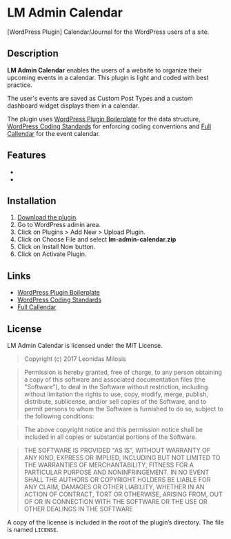 # LM Admin Calendar

[WordPress Plugin] Calendar/Journal for the WordPress users of a site.

## Description


**LM Admin Calendar** enables the users of a website to organize their upcoming events in a calendar. This plugin is light and coded with best practice.

The user's events are saved as Custom Post Types and a custom dashboard widget displays them in a calendar.

The plugin uses [WordPress Plugin Boilerplate](https://github.com/DevinVinson/WordPress-Plugin-Boilerplate) for the data structure, [WordPress Coding Standards](https://github.com/WordPress-Coding-Standards/WordPress-Coding-Standards) for enforcing coding conventions and [Full Callendar](https://fullcalendar.io/) for the event calendar.

## Features

* 
* 

## Installation

1. [Download the plugin](https://github.com/leonidasmi/lm-admin-calendar/archive/master.zip).
2. Go to WordPress admin area.
3. Click on Plugins > Add New > Upload Plugin.
4. Click on Choose File and select **lm-admin-calendar.zip**
5. Click on Install Now button.
6. Click on Activate Plugin.

## Links

* [WordPress Plugin Boilerplate](https://github.com/DevinVinson/WordPress-Plugin-Boilerplate)
* [WordPress Coding Standards](https://github.com/WordPress-Coding-Standards/WordPress-Coding-Standards)
* [Full Callendar](https://fullcalendar.io)

## License

LM Admin Calendar is licensed under the MIT License.

> Copyright (c) 2017 Leonidas Milosis

> Permission is hereby granted, free of charge, to any person obtaining a copy of this software and associated documentation files (the "Software"), to deal in the Software without restriction, including without limitation the rights to use, copy, modify, merge, publish, distribute, sublicense, and/or sell copies of the Software, and to permit persons to whom the Software is furnished to do so, subject to the following conditions:

> The above copyright notice and this permission notice shall be
included in all copies or substantial portions of the Software.

> THE SOFTWARE IS PROVIDED "AS IS", WITHOUT WARRANTY OF ANY KIND,
EXPRESS OR IMPLIED, INCLUDING BUT NOT LIMITED TO THE WARRANTIES OF
MERCHANTABILITY, FITNESS FOR A PARTICULAR PURPOSE AND
NONINFRINGEMENT. IN NO EVENT SHALL THE AUTHORS OR COPYRIGHT HOLDERS BE
LIABLE FOR ANY CLAIM, DAMAGES OR OTHER LIABILITY, WHETHER IN AN ACTION
OF CONTRACT, TORT OR OTHERWISE, ARISING FROM, OUT OF OR IN CONNECTION
WITH THE SOFTWARE OR THE USE OR OTHER DEALINGS IN THE SOFTWARE

A copy of the license is included in the root of the plugin’s directory. The file is named `LICENSE`.
